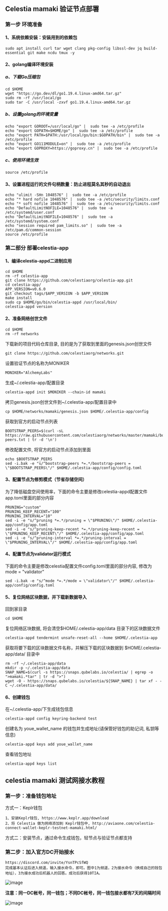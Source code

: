 ## Celestia mamaki 验证节点部署

### 第一步 环境准备

#### 1、系统依赖安装：安装用到的依赖包

    sudo apt install curl tar wget clang pkg-config libssl-dev jq build-essential git make ncdu tmux -y

#### 2、golang编译环境安装

##### a、下载Go压缩包

    cd $HOME
    wget "https://go.dev/dl/go1.19.4.linux-amd64.tar.gz"
    sudo rm -rf /usr/local/go
    sudo tar -C /usr/local -zxvf go1.19.4.linux-amd64.tar.gz

##### b、设置golang的环境变量

    echo "export GOROOT=/usr/local/go" |  sudo tee -a /etc/profile
    echo "export GOPATH=$HOME/go" |  sudo tee -a /etc/profile
    echo "export PATH=$PATH:/usr/local/go/bin:$GOPATH/bin" |  sudo tee -a /etc/profile
    echo "export GO111MODULE=on" |  sudo tee -a /etc/profile
    echo "export GOPROXY=https://goproxy.cn" |  sudo tee -a /etc/profile

##### c、使用环境生效

    source /etc/profile

#### 3、设置进程运行的文件句柄数量：防止进程莫名其秒的自动退出

    echo "ulimit -SHn 1048576" |  sudo tee -a /etc/profile
    echo "* hard nofile 1048576" |  sudo tee -a /etc/security/limits.conf
    echo "* soft nofile 1048576" |  sudo tee -a /etc/security/limits.conf
    echo "DefaultLimitNOFILE=1048576" |  sudo tee -a /etc/systemd/user.conf
    echo "DefaultLimitNOFILE=1048576" |  sudo tee -a /etc/systemd/system.conf
    echo "session required pam_limits.so" |  sudo tee -a /etc/pam.d/common-session
    source /etc/profile

### 第二部分 部署celestia-app

#### 1、编译celestia-appd二进制应用

    cd $HOME
    rm -rf celestia-app
    git clone https://github.com/celestiaorg/celestia-app.git
    cd celestia-app/
    APP_VERSION=v0.6.0
    git checkout tags/$APP_VERSION -b $APP_VERSION
    make install
    sudo cp $HOME/go/bin/celestia-appd /usr/local/bin/
    celestia-appd version

#### 2、准备网络创世文件

    cd $HOME
    rm -rf networks
下载新的项目代码仓库目录, 目的是为了获取到里面的genesis.json创世文件

    git clone https://github.com/celestiaorg/networks.git
设置验证节点的名称为MONIKER

    MONIKER="AlchemyLabs"
生成~/.celestia-app/配置目录

    celestia-appd init $MONIKER --chain-id mamaki
拷贝genesis.json创世文件到~/.celestia-app/配置目录中

    cp $HOME/networks/mamaki/genesis.json $HOME/.celestia-app/config
获取到官方的启动节点列表

    BOOTSTRAP_PEERS=$(curl -sL https://raw.githubusercontent.com/celestiaorg/networks/master/mamaki/bootstrap-peers.txt | tr -d '\n')
修改配置文件, 将官方的启动节点添加到里面

    echo $BOOTSTRAP_PEERS
    sed -i.bak -e "s/^bootstrap-peers *=.*/bootstrap-peers = \"$BOOTSTRAP_PEERS\"/" $HOME/.celestia-app/config/config.toml

#### 3、配置节点为修剪模式（节省存储空间）

为了降低磁盘空间使用率，下面的命令主要是修改celestia-appd配置文件app.toml里面的部分内容

    PRUNING="custom"
    PRUNING_KEEP_RECENT="100"
    PRUNING_INTERVAL="10"
    sed -i -e "s/^pruning *=.*/pruning = \"$PRUNING\"/" $HOME/.celestia-app/config/app.toml
    sed -i -e "s/^pruning-keep-recent *=.*/pruning-keep-recent = \"$PRUNING_KEEP_RECENT\"/" $HOME/.celestia-app/config/app.toml
    sed -i -e "s/^pruning-interval *=.*/pruning-interval = \"$PRUNING_INTERVAL\"/" $HOME/.celestia-app/config/app.toml

#### 4、配置节点为validator运行模式

下面的命令主要是修改celestia配置文件config.toml里面的部分内容, 修改为 mode = "validator"

    sed -i.bak -e "s/^mode *=.*/mode = \"validator\"/" $HOME/.celestia-app/config/config.toml

#### 5、复位网络区块数据，并下载新数据导入

回到家目录

    cd $HOME
复位网络区块数据, 将会清空$HOME/.celestia-app/data 目录下的区块数据文件

    celestia-appd tendermint unsafe-reset-all --home $HOME/.celestia-app
获取将要下载的区块数据文件名称，并解压下载的区块数据到 $HOME/.celestia-app/data/ 目录中

    rm -rf ~/.celestia-app/data
    mkdir -p ~/.celestia-app/data
    SNAP_NAME=$(curl -s https://snaps.qubelabs.io/celestia/ | egrep -o ">mamaki.*tar" | tr -d ">")
    wget -O - https://snaps.qubelabs.io/celestia/${SNAP_NAME} | tar xf - -C ~/.celestia-app/data/

#### 6、创建钱包

在~/.celestia-app/下生成钱包信息

    celestia-appd config keyring-backend test
创建名为 youe_wallet_name 的钱包并生成地址(请保管好钱包的助记词, 私钥等信息)

    celestia-appd keys add youe_wallet_name
查看钱包地址

    celestia-appd keys list


## celestia mamaki 测试网接水教程

### 第一步：准备钱包地址

方式一：Keplr钱包

    1、安装Keplr钱包, https://www.keplr.app/download
    2、将 Celestia 做为网络添加到 Keplr钱包中, http://aviaone.com/celestia-connect-wallet-keplr-testnet-mamaki.html/

方式二：安装节点，通过命令生成钱包，轻节点与验证节点都支持

### 第二步：加入官方DC开始接水

    https://discord.com/invite/YsnTPcSfWQ
    完成基本认证后进入频道，输入接水命令，即可。图中1为频道，2为接水命令（换成自己的钱包地址），3为接水成功后机器人的回答。成功后获得10TIA。
![image](https://user-images.githubusercontent.com/100336530/204741398-bcebe555-718b-4c69-b337-7a54bebf1dc9.png)

**注意：同一DC帐号，同一钱包；不同DC帐号，同一钱包接水都有7天的间隔时间**

![image](https://user-images.githubusercontent.com/100336530/204741497-1eab1b82-5a3f-459b-8d58-d5b2735364bd.png)
